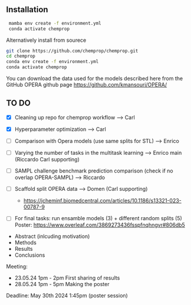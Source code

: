 Installation
-------------

   ```bash
    mamba env create -f environment.yml
    conda activate chemprop
   ```

Alternatively install from sourece
  ```bash
git clone https://github.com/chemprop/chemprop.git
cd chemprop
conda env create -f environment.yml
conda activate chemprop
  ```

You can download the data used for the models described here from the GitHub OPERA github page https://github.com/kmansouri/OPERA/

TO DO
-------------

- [x] Cleaning up repo for chemprop workflow --> Carl 

- [x] Hyperparameter optimization --> Carl

- [ ] Comparison with Opera models (use same splits for STL) --> Enrico
- [ ] Varying the number of tasks in the multitask learning --> Enrico main (Riccardo Carl supporting)

- [ ] SAMPL challenge benchmark prediction comparison (check if no overlap OPERA-SAMPL) --> Riccardo

- [ ] Scaffold split OPERA data --> Domen (Carl supporting)
   - https://jcheminf.biomedcentral.com/articles/10.1186/s13321-023-00787-9
- [ ] For final tasks: run ensamble models (3) + different random splits (5)
Poster:
https://www.overleaf.com/3869273436fsspfnqhngvr#806db5

- Abstract (inlcuding motivation)
- Methods
- Results
- Conclusions

Meeting:
- 23.05.24 1pm - 2pm First sharing of results
- 28.05.24 1pm - 5pm Making the poster

Deadline: May 30th 2024 1:45pm (poster session)